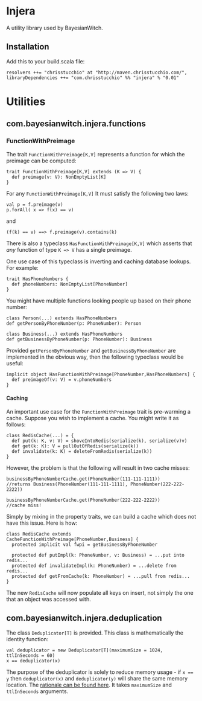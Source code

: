 # Injera

A utility library used by BayesianWitch.

## Installation

Add this to your build.scala file:

    resolvers ++= "chrisstucchio" at "http://maven.chrisstucchio.com/",
    libraryDependencies ++= "com.chrisstucchio" %% "injera" % "0.01"

# Utilities

## com.bayesianwitch.injera.functions

### FunctionWithPreimage

The trait `FunctionWithPreimage[K,V]` represents a function for which the preimage can be computed:

    trait FunctionWithPreimage[K,V] extends (K => V) {
      def preimage(v: V): NonEmptyList[K]
    }

For any `FunctionWithPreimage[K,V]` It must satisfy the following two laws:

    val p = f.preimage(v)
    p.forAll( x => f(x) == v)

and

    (f(k) == v) ==> f.preimage(v).contains(k)

There is also a typeclass `HasFunctionWithPreimage[K,V]` which asserts that *any* function of type `K => V` has a single preimage.

One use case of this typeclass is inverting and caching database lookups. For example:

    trait HasPhoneNumbers {
      def phoneNumbers: NonEmptyList[PhoneNumber]
    }

You might have multiple functions looking people up based on their phone number:

    class Person(...) extends HasPhoneNumbers
    def getPersonByPhoneNumber(p: PhoneNumber): Person

    class Business(...) extends HasPhoneNumbers
    def getBusinessByPhoneNumber(p: PhoneNumber): Business

Provided `getPersonByPhoneNumber` and `getBusinessByPhoneNumber` are implemented in the obvious way, then the following typeclass would be useful:

    implicit object HasFunctionWithPreimage[PhoneNumber,HasPhoneNumbers] {
      def preimageOf(v: V) = v.phoneNumbers
    }

#### Caching

An important use case for the `FunctionWithPreimage` trait is pre-warming a cache. Suppose you wish to implement a cache. You might write it as follows:

    class RedisCache(...) = {
      def put(k: K, v: V) = shoveIntoRedis(serialize(k), serialize(v)v)
      def get(k: K): V = pullOutOfRedis(serialize(k))
      def invalidate(k: K) = deleteFromRedis(serialize(k))
    }

However, the problem is that the following will result in two cache misses:

    businessByPhoneNumberCache.get(PhoneNumber(111-111-1111))
    //returns Business(PhoneNumber(111-111-1111), PhoneNumber(222-222-2222))

    businessByPhoneNumberCache.get(PhoneNumber(222-222-2222))
    //cache miss!

Simply by mixing in the property traits, we can build a cache which does not have this issue. Here is how:

    class RedisCache extends CacheFunctionWithPreimage[PhoneNumber,Business] {
      protected implicit val fwpi = getBusinessByPhoneNumber

      protected def putImpl(k: PhoneNumber, v: Business) = ...put into redis...
      protected def invalidateImpl(k: PhoneNumber) = ...delete from redis...
      protected def getFromCache(k: PhoneNumber) = ...pull from redis...
    }

The new `RedisCache` will now populate all keys on insert, not simply the one that an object was accessed with.

## com.bayesianwitch.injera.deduplication

The class `Deduplicator[T]` is provided. This class is mathematically the identity function:

    val deduplicator = new Deduplicator[T](maximumSize = 1024, ttlInSeconds = 60)
    x == deduplicator(x)

The purpose of the deduplicator is solely to reduce memory usage - if `x == y` then `deduplicator(x)` and `deduplicator(y)` will share the same memory location. The [rationale can be found here](http://www.chrisstucchio.com/blog/2013/deduplication.html). It takes `maximumSize` and `ttlInSeconds` arguments.
